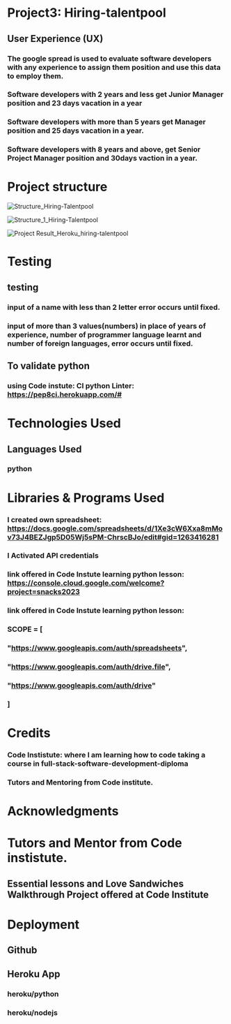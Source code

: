 # Project3: Hiring-talentpool 

## User Experience (UX)

### The google spread is used to evaluate software developers with any experience to assign them position and use this data to employ them.
### Software developers with 2 years and less get Junior Manager position and 23 days vacation in a year
### Software developers with more  than 5 years get Manager position and 25 days vacation in a year.
### Software developers with 8 years and above, get  Senior Project Manager position and 30days vaction in a year.

# Project structure



![Structure_Hiring-Talentpool](https://github.com/Ngesila/hiring_talentpool/assets/126699411/697ffd00-aa2b-49f0-8aa2-ad2b795f1dc9)


![Structure_1_Hiring-Talentpool](https://github.com/Ngesila/hiring_talentpool/assets/126699411/b4b8aab9-8a47-4d4c-af99-981a8f35d5b8)

![Project Result_Heroku_hiring-talentpool](https://github.com/Ngesila/hiring_talentpool/assets/126699411/b35097a6-55ab-4506-a480-976b98ee3708)

# Testing

##  testing

### input of a name with less than 2 letter error occurs  until fixed.
### input of more than 3 values(numbers) in place of years of experience, number of programmer language learnt and number of foreign languages, error occurs until fixed.


## To validate python
### using Code instute: CI python Linter: https://pep8ci.herokuapp.com/#


# Technologies Used

## Languages Used

### python

# Libraries & Programs Used

### I created own spreadsheet: https://docs.google.com/spreadsheets/d/1Xe3cW6Xxa8mMov73J4BEZJgp5D05Wj5sPM-ChrscBJo/edit#gid=1263416281
### I Activated  API credentials
### link offered in Code Instute learning python lesson: https://console.cloud.google.com/welcome?project=snacks2023
### link offered in Code Instute learning python lesson:
###      SCOPE = [
###    "https://www.googleapis.com/auth/spreadsheets",
###    "https://www.googleapis.com/auth/drive.file",
###    "https://www.googleapis.com/auth/drive"
###    ]


# Credits

### Code Instistute: where I am learning how to code taking a course in full-stack-software-development-diploma
### Tutors and Mentoring from Code institute.



# Acknowledgments

# Tutors and Mentor from Code instistute.
## Essential lessons and Love Sandwiches Walkthrough Project offered at Code Institute

# Deployment

## Github
## Heroku App
### heroku/python
### heroku/nodejs



